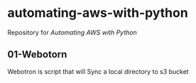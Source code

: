 # automating-aws-with-python

Repository for *Automating AWS with Python*


## 01-Webotorn
Webotron is script that will Sync a local directory to s3 bucket
